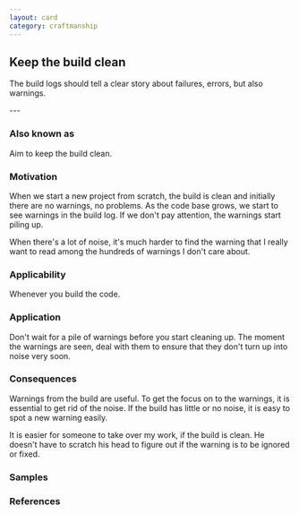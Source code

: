 ```yaml
---
layout: card
category: craftmanship
---
```

Keep the build clean
---
<p>
          The build logs should tell a clear story about failures, errors, but also warnings.
      </p>
---

### Also known as

Aim to keep the build clean.

### Motivation

When we start a new project from scratch, the build is clean and initially there are no warnings, no problems. As the code base grows, we start to see warnings in the build log. If we don't pay attention, the warnings start piling up.

When there's a lot of noise, it's much harder to find the warning that I really want to read among the hundreds of warnings I don't care about.

### Applicability

Whenever you build the code.

### Application

Don't wait for a pile of warnings before you start cleaning up. The moment the warnings are seen, deal with them to ensure that they don't turn up into noise very soon.

### Consequences

Warnings from the build are useful. To get the focus on to the warnings, it is essential to get rid of the noise. If the build has little or no noise, it is easy to spot a new warning easily.

It is easier for someone to take over my work, if the build is clean. He doesn't have to scratch his head to figure out if the warning is to be ignored or fixed.

### Samples

### References
